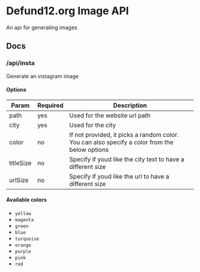 # Defund12.org Image API

An api for generating images

## Docs

### /api/insta

Generate an instagram image

#### Options

| Param     | Required | Description                                                                                   |
| --------- | -------- | --------------------------------------------------------------------------------------------- |
| path      | yes      | Used for the website url path                                                                 |
| city      | yes      | Used for the city                                                                             |
| color     | no       | If not provided, it picks a random color. You can also specify a color from the below options |
| titleSize | no       | Specify if youd like the city text to have a different size                                   |
| urlSize   | no       | Specify if youd like the url to have a different size                                         |

#### Available colors

- `yellow`
- `magenta`
- `green`
- `blue`
- `turquoise`
- `orange`
- `purple`
- `pink`
- `red`
